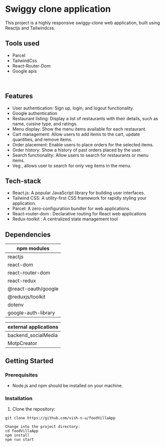 # Swiggy clone application
This project is a highly responsive swiggy-clone web application, built using Reactjs and Tailwindcss.

## Tools used
- Parcel 
- TailwindCss
- React-Router-Dom
- Google apis

<br/>

## Features
- User authentication: Sign up, login, and logout functionality.
- Google authentication
- Restaurant listing: Display a list of restaurants with their details, such as name, cuisine type, and ratings.
- Menu display: Show the menu items available for each restaurant.
- Cart management: Allow users to add items to the cart, update quantities, and remove items.
- Order placement: Enable users to place orders for the selected items.
- Order history: Show a history of past orders placed by the user.
- Search functionality: Allow users to search for restaurants or menu items.
- Veg , allows user to search for only veg items in the menu.

## Tech-stack
- React.js: A popular JavaScript library for building user interfaces.
- Tailwind CSS: A utility-first CSS framework for rapidly styling your application.
- Parcel: A zero-configuration bundler for web applications.
- React-router-dom : Declarative routing for React web applications
- Redux-toolkit : A centralized state management tool

## Dependencies
|npm modules|
|-|
|reactjs|
|react-dom|
|react-router-dom|
|react-redux|
|@react-oauth/google|
|@reduxjs/toolkit|
|dotenv|
|google-auth-library|

|external applications|
|-|
|backend_socialMedia| link:- https://github.com/vish-n-u/backend_socialMedia
|MotpCreator| link:- https://github.com/li-n-paul/MotpCreator

## Getting Started

### Prerequisites

- Node.js and npm should be installed on your machine.

### Installation

1. Clone the repository:
```shell
git clone https://github.com/vish-n-u/foodVillaApp

Change into the project directory:
cd foodVillaApp
npm install
npm run start


